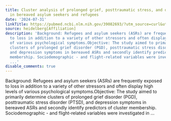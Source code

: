```yaml
---
title: Cluster analysis of prolonged grief, posttraumatic stress, and depression symptoms
  in bereaved asylum seekers and refugees
date: '2024-07-31'
linkTitle: https://pubmed.ncbi.nlm.nih.gov/39082693/?utm_source=curl&utm_medium=rss&utm_campaign=pubmed-2&utm_content=1FakS-2QOkCT8HsMOQP1bCRQ4YzyumYOmxmF0moLsQ3dFB1E9V&fc=20220326224207&ff=20240731181850&v=2.18.0.post9+e462414
source: heidelberg[Affiliation]
description: 'Background: Refugees and asylum seekers (ASRs) are frequently exposed
  to loss in addition to a variety of other stressors and often display high levels
  of various psychological symptoms.Objective: The study aimed to primarily determine
  clusters of prolonged grief disorder (PGD), posttraumatic stress disorder (PTSD),
  and depression symptoms in bereaved ASRs and secondly identify predictors of cluster
  membership. Sociodemographic - and flight-related variables were investigated in
  ...'
disable_comments: true
---
```

Background: Refugees and asylum seekers (ASRs) are frequently exposed to loss in addition to a variety of other stressors and often display high levels of various psychological symptoms.Objective: The study aimed to primarily determine clusters of prolonged grief disorder (PGD), posttraumatic stress disorder (PTSD), and depression symptoms in bereaved ASRs and secondly identify predictors of cluster membership. Sociodemographic - and flight-related variables were investigated in ...